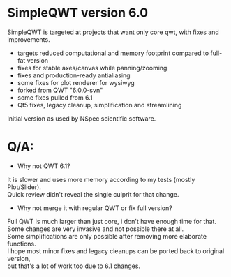 # SimpleQWT version 6.0
SimpleQWT is targeted at projects that want only core qwt, with fixes and improvements.

- targets reduced computational and memory footprint compared to full-fat version
- fixes for stable axes/canvas while panning/zooming
- fixes and production-ready antialiasing
- some fixes for plot renderer for wysiwyg
- forked from QWT "6.0.0-svn"
- some fixes pulled from 6.1
- Qt5 fixes, legacy cleanup, simplification and streamlining

Initial version as used by NSpec scientific software.


# Q/A:
- Why not QWT 6.1?

It is slower and uses more memory according to my tests (mostly Plot/Slider).  
Quick review didn't reveal the single culprit for that change.  

- Why not merge it with regular QWT or fix full version?

Full QWT is much larger than just core, i don't have enough time for that.  
Some changes are very invasive and not possible there at all.  
Some simplifications are only possible after removing more elaborate functions.  
I hope most minor fixes and legacy cleanups can be ported back to original version,  
but that's a lot of work too due to 6.1 changes.  
